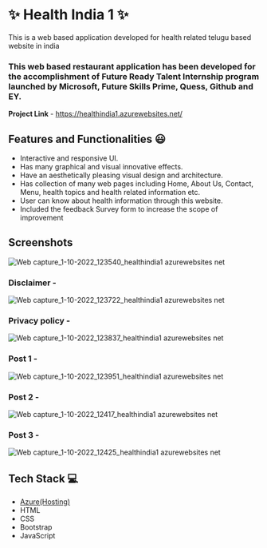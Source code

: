 # ✨ Health India 1  ✨

This is a web based application developed for health related telugu based website in india

### This web based restaurant application has been developed for the accomplishment of Future Ready Talent Internship program launched by Microsoft, Future Skills Prime, Quess, Github and EY.


**Project Link** - https://healthindia1.azurewebsites.net/


## Features and Functionalities 😃

- Interactive and responsive UI.
- Has many graphical and visual innovative effects.
- Have an aesthetically pleasing visual design and architecture.
- Has collection of many web pages including Home, About Us, Contact, Menu, health topics and health related information etc.
- User can know about health information through this website.
- Included the feedback Survey form to increase the scope of improvement 

## Screenshots

 

![Web capture_1-10-2022_123540_healthindia1 azurewebsites net](https://user-images.githubusercontent.com/112278621/193397454-3dfeb459-6c1a-4605-a1cd-1e8b644009e6.jpeg)


   

### Disclaimer -



![Web capture_1-10-2022_123722_healthindia1 azurewebsites net](https://user-images.githubusercontent.com/112278621/193397493-a6556320-fbf8-4cd3-b8a5-7e973d142107.jpeg)



### Privacy policy -


![Web capture_1-10-2022_123837_healthindia1 azurewebsites net](https://user-images.githubusercontent.com/112278621/193397523-31af9386-6b4d-4791-9c9c-224eae5c4f0d.jpeg)


### Post 1 -


![Web capture_1-10-2022_123951_healthindia1 azurewebsites net](https://user-images.githubusercontent.com/112278621/193397583-1e84f590-667b-4061-95dc-cedf145ccf7a.jpeg)


### Post 2 -


![Web capture_1-10-2022_12417_healthindia1 azurewebsites net](https://user-images.githubusercontent.com/112278621/193397642-138a73cc-d176-4fca-9392-23b50cb1865f.jpeg)


### Post 3 -

![Web capture_1-10-2022_12425_healthindia1 azurewebsites net](https://user-images.githubusercontent.com/112278621/193397677-997115c4-b313-442e-9a64-10ffcd0ba21a.jpeg)




## Tech Stack 💻

- [Azure(Hosting)](https://azure.microsoft.com/en-in/features/azure-portal/)
- HTML
- CSS
- Bootstrap
- JavaScript
